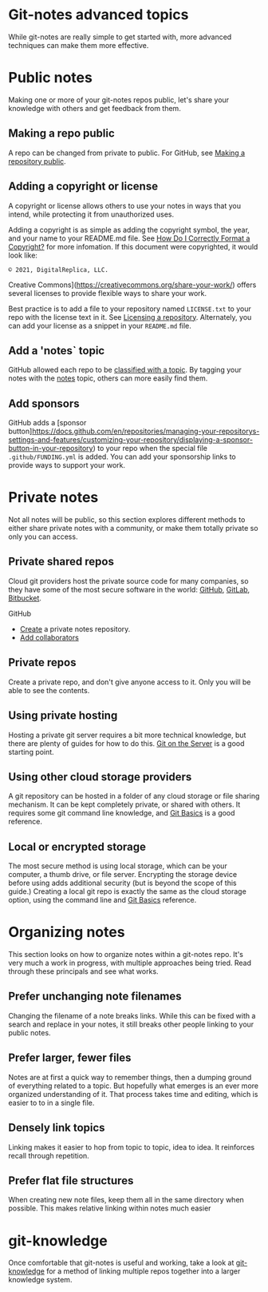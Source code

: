 # Git-notes advanced topics
While git-notes are really simple to get started with, more advanced techniques can make them more effective.

# Public notes
Making one or more of your git-notes repos public, let's share your knowledge with others and get feedback from them.

## Making a repo public
A repo can be changed from private to public. For GitHub, see [Making a repository public](https://docs.github.com/en/repositories/managing-your-repositorys-settings-and-features/managing-repository-settings/setting-repository-visibility#making-a-repository-public).

## Adding a copyright or license
A copyright or license allows others to use your notes in ways that you intend, while protecting it from unauthorized uses.

Adding a copyright is as simple as adding the copyright symbol, the year, and your name to your README.md file. See [How Do I Correctly Format a Copyright?](https://info.legalzoom.com/article/how-do-i-correctly-format-copyright) for more infomation. If this document were copyrighted, it would look like:

```© 2021, DigitalReplica, LLC.```

Creative Commons](https://creativecommons.org/share-your-work/) offers several licenses to provide flexible ways to share your work.

Best practice is to add a file to your repository named ```LICENSE.txt``` to your repo with the license text in it. See [Licensing a repository](https://docs.github.com/en/repositories/managing-your-repositorys-settings-and-features/customizing-your-repository/licensing-a-repository). Alternately, you can add your license as a snippet in your ```README.md``` file.

## Add a 'notes` topic
GitHub allowed each repo to be [classified with a topic](https://docs.github.com/en/repositories/managing-your-repositorys-settings-and-features/customizing-your-repository/classifying-your-repository-with-topics). By tagging your notes with the [notes](https://github.com/topics/notes) topic, others can more easily find them.

## Add sponsors
GitHub adds a [sponsor button]https://docs.github.com/en/repositories/managing-your-repositorys-settings-and-features/customizing-your-repository/displaying-a-sponsor-button-in-your-repository) to your repo when the special file ```.github/FUNDING.yml``` is added. You can add your sponsorship links to provide ways to support your work.

# Private notes
Not all notes will be public, so this section explores different methods to either share private notes with a community, or make them totally private so only you can access.

## Private shared repos
Cloud git providers host the private source code for many companies, so they have some of the most secure software in the world: [GitHub](https://github.com/security), [GitLab](https://about.gitlab.com/security/), [Bitbucket](https://bitbucket.org/product/cloud-security).

GitHub
* [Create](https://docs.github.com/en/get-started/quickstart/create-a-repo) a private notes repository.
* [Add collaborators](https://docs.github.com/en/account-and-profile/setting-up-and-managing-your-github-user-account/managing-access-to-your-personal-repositories/inviting-collaborators-to-a-personal-repository)

## Private repos
Create a private repo, and don't give anyone access to it. Only you will be able to see the contents.

## Using private hosting
Hosting a private git server requires a bit more technical knowledge, but there are plenty of guides for how to do this. [Git on the Server](https://git-scm.com/book/en/v2/Git-on-the-Server-Setting-Up-the-Server) is a good starting point.

## Using other cloud storage providers
A git repository can be hosted in a folder of any cloud storage or file sharing mechanism. It can be kept completely private, or shared with others. It requires some git command line knowledge, and [Git Basics](https://git-scm.com/book/en/v2/Git-Basics-Getting-a-Git-Repository) is a good reference.

## Local or encrypted storage
The most secure method is using local storage, which can be your computer, a thumb drive, or file server. Encrypting the storage device before using adds additional security (but is beyond the scope of this guide.) Creating a local git repo is exactly the same as the cloud storage option, using the command line and [Git Basics](https://git-scm.com/book/en/v2/Git-Basics-Getting-a-Git-Repository) reference.

# Organizing notes
This section looks on how to organize notes within a git-notes repo. It's very much a work in progress, with multiple approaches being tried. Read through these principals and see what works.

## Prefer unchanging note filenames
Changing the filename of a note breaks links. While this can be fixed with a search and replace in your notes, it still breaks other people linking to your public notes.

## Prefer larger, fewer files
Notes are at first a quick way to remember things, then a dumping ground of everything related to a topic. But hopefully what emerges is an ever more organized understanding of it. That process takes time and editing, which is easier to to in a single file.

## Densely link topics
Linking makes it easier to hop from topic to topic, idea to idea. It reinforces recall through repetition.

## Prefer flat file structures
When creating new note files, keep them all in the same directory when possible. This makes relative linking within notes much easier

# git-knowledge
Once comfortable that git-notes is useful and working, take a look at [git-knowledge](https://github.com/digitalreplica/git-knowledge) for a method of linking multiple repos together into a larger knowledge system.
